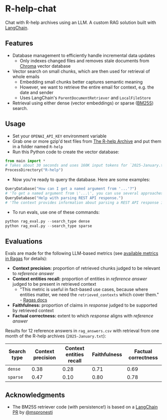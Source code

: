 # R-help-chat

Chat with R-help archives using an LLM. A custom RAG solution built with [LangChain](https://www.langchain.com/).

## Features

- Database management to efficiently handle incremental data updates
  - Only indexes changed files and removes stale documents from [Chroma](https://github.com/chroma-core/chroma) vector database
- Vector search on small chunks, which are then used for retrieval of whole emails
  - Embedding small chunks better captures semantic meaning
  - However, we want to retrieve the entire email for context, e.g. the date and sender
  - Uses LangChain's `ParentDocumentRetriever` and `LocalFileStore`
- Retrieval using either dense (vector embeddings) or sparse ([BM25S](https://github.com/xhluca/bm25s)) search.

## Usage

- Set your `OPENAI_API_KEY` environment variable
- Grab one or more gzip'd text files from [The R-help Archive](https://stat.ethz.ch/pipermail/r-help/) and put them in a folder named `R-help`
- Run this Python code to create the vector database:

```python
from main import *
# Takes about 30 seconds and uses 160K input tokens for `2025-January.txt`
ProcessDirectory("R-help")
```

- Now you're ready to query the database. Here are some examples:

```python
QueryDatabase("How can I get a named argument from '...'?")
# 'To get a named argument from \'...\', you can use several approaches as discussed in the context. Here are a few methods ...'
QueryDatabase("Help with parsing REST API response.")
# 'The context provides information about parsing a REST API response in JSON format using R. Specifically, it mentions that the response from the API endpoint is in JSON format and suggests using the `jsonlite` package to parse it. ...'
```

- To run evals, use one of these commands:

```python
python rag_eval.py --search_type dense
python rag_eval.py --search_type sparse
```

## Evaluations

Evals are made for the following LLM-based metrics (see [available metrics in Ragas](https://docs.ragas.io/en/stable/concepts/metrics/available_metrics/) for details):

- **Context precision:** proportion of retrieved chunks judged to be relevant to *reference answer*
- **Context entities recall:** proportion of entities in *reference answer* judged to be present in retrieved context
  - "This metric is useful in fact-based use cases, because where entities matter, we need the `retrieved_contexts` which cover them." - [Ragas docs](https://docs.ragas.io/en/stable/concepts/metrics/available_metrics/context_entities_recall/)
- **Faithfulness:** proportion of claims in *response* judged to be supported by retrieved context
- **Factual correctness:** extent to which *response* aligns with *reference answer*

Results for 12 reference answers in `rag_answers.csv` with retrieval from one month of the R-help archives (`2025-January.txt`):

| Search type | Context precision | Context entities recall | Faithfulness | Factual correctness |
|-|-|-|-|-|
| `dense`  | 0.38 | 0.28 | 0.71 | 0.69 |
| `sparse` | 0.47 | 0.10 | 0.80 | 0.78 |

## Acknowledgments

- The BM25S retriever code (with persistence!) is based on a [LangChain PR](https://github.com/langchain-ai/langchain/pull/28123) by [@mspronesti](https://github.com/mspronesti)
